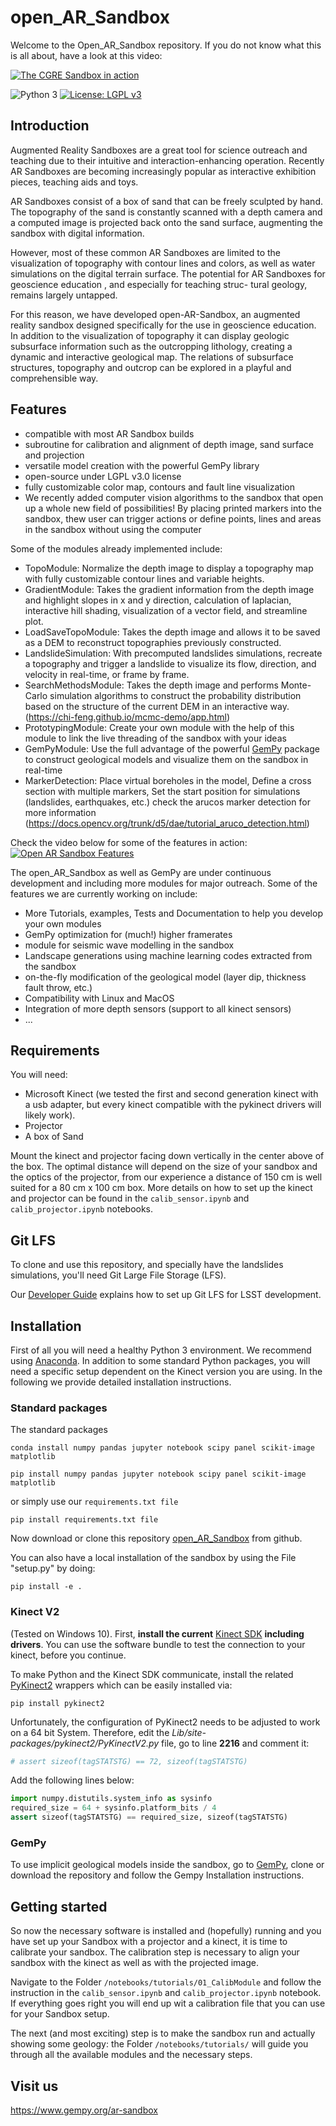 # open_AR_Sandbox
Welcome to the Open_AR_Sandbox repository. If you do not know what this is all about, have a look at this video:

[![The CGRE Sandbox in action](https://img.youtube.com/vi/oE3Atw-YvSA/0.jpg)](https://www.youtube.com/watch?v=oE3Atw-YvSA)


![Python 3](https://img.shields.io/badge/Python-3-blue.svg)
[![License: LGPL v3](https://img.shields.io/badge/License-LGPL%20v3-blue.svg)](https://www.gnu.org/licenses/lgpl-3.0)
##  Introduction
Augmented Reality Sandboxes are a great tool for science outreach and teaching due to their intuitive and interaction-enhancing operation. Recently AR Sandboxes are becoming increasingly popular as interactive exhibition pieces, teaching aids and toys.

AR Sandboxes consist of a box of sand that can be freely sculpted by hand. The topography of the sand is constantly scanned with a depth camera and a computed image is projected back onto the sand surface, augmenting the sandbox with digital information.

However, most of these common AR Sandboxes are limited to the visualization of topography with contour lines and colors, as well as water simulations on the digital terrain surface. The potential for AR Sandboxes for geoscience education , and especially for teaching struc- tural geology, remains largely untapped.

For this reason, we have developed open-AR-Sandbox, an augmented reality sandbox designed specifically for the use in geoscience education. In addition to the visualization of topography it can display geologic subsurface information such as the outcropping lithology, creating a dynamic and interactive geological map. The relations of subsurface structures, topography and outcrop can be explored in a playful and comprehensible way.

## Features

* compatible with most AR Sandbox builds
* subroutine for calibration and alignment of depth image, sand surface and projection 
* versatile model creation with the powerful GemPy library
* open-source under LGPL v3.0 license
* fully customizable color map, contours and fault line visualization
* We recently added computer vision algorithms to the sandbox that open up a whole new field of possibilities! By placing printed markers into the sandbox, thew user can trigger actions or define points, lines and areas in the sandbox without using the computer

Some of the modules already implemented include:
* TopoModule: Normalize the depth image to display a topography map with fully customizable contour lines and variable heights.
* GradientModule: Takes the gradient information from the depth image and highlight slopes in x and y direction, calculation of laplacian, interactive hill shading, visualization of a vector field, and streamline plot.   
* LoadSaveTopoModule: Takes the depth image and allows it to be saved as a DEM to reconstruct topographies previously constructed.
* LandslideSimulation: With precomputed landslides simulations, recreate a topography and trigger a landslide to visualize its flow, direction, and velocity in real-time, or frame by frame.
* SearchMethodsModule: Takes the depth image and performs Monte-Carlo simulation algorithms to construct the probability distribution based on the structure of the current DEM in an interactive way. (https://chi-feng.github.io/mcmc-demo/app.html)
* PrototypingModule: Create your own module with the help of this module to link the live threading of the sandbox with your ideas
* GemPyModule: Use the full advantage of the powerful [GemPy](https://github.com/cgre-aachen/gempy) package to construct geological models and visualize them on the sandbox in real-time
* MarkerDetection: Place virtual boreholes in the model, Define a cross section with multiple markers, Set the start position for simulations (landslides, earthquakes, etc.) check the arucos marker detection for more information (https://docs.opencv.org/trunk/d5/dae/tutorial_aruco_detection.html)


Check the video below for some of the features in action:
[![Open AR Sandbox Features](https://img.youtube.com/vi/t0fyPVMIH4g/0.jpg)](https://www.youtube.com/watch?v=t0fyPVMIH4g)

The open_AR_Sandbox as well as GemPy are under continuous development and including more modules for major outreach. Some of the features we are currently working on include: 

* More Tutorials, examples, Tests and Documentation to help you develop your own modules
* GemPy optimization for (much!) higher framerates
* module for seismic wave modelling in the sandbox
* Landscape generations using machine learning codes extracted from the sandbox
* on-the-fly modification of the geological model (layer dip, thickness fault throw, etc.)
* Compatibility with Linux and MacOS
* Integration of more depth sensors (support to all kinect sensors)
* ...


## Requirements
You will need: 
* Microsoft Kinect (we tested the first and second generation kinect with a usb adapter, but every kinect compatible with the pykinect drivers will likely work).
* Projector
* A box of Sand

Mount the kinect and projector facing down vertically in the center above of the box. The optimal distance will depend on the size of your sandbox and the optics of the projector, from our experience a distance of 150 cm is well suited for a 80 cm x 100 cm box. 
More details on how to set up the kinect and projector can be found in the `calib_sensor.ipynb` and `calib_projector.ipynb` notebooks.

Git LFS
-------

To clone and use this repository, and specially have the landslides simulations, you'll need Git Large File Storage (LFS).

Our [Developer Guide](https://developer.lsst.io/tools/git_lfs.html)
explains how to set up Git LFS for LSST development.


## Installation 
First of all you will need a healthy Python 3 environment. We recommend using [Anaconda](https://www.anaconda.com/distribution/). In addition to some standard Python packages, you will need a specific setup dependent on the Kinect version you are using. In the following we provide detailed installation instructions.

### Standard packages

The standard packages 

```conda install numpy pandas jupyter notebook scipy panel scikit-image matplotlib```

```pip install numpy pandas jupyter notebook scipy panel scikit-image matplotlib```

or simply use our `requirements.txt file`

```pip install requirements.txt file```



Now download or clone this repository [open_AR_Sandbox](https://github.com/cgre-aachen/open_AR_Sandbox) from github.

You can also have a local installation of the sandbox by using the File "setup.py" by doing:

`pip install -e . `

### Kinect V2

(Tested on Windows 10). First, **install the current** [Kinect SDK](https://www.microsoft.com/en-us/download/confirmation.aspx?id=44561) **including drivers**. You can use the software bundle to test the connection to your
 kinect, before you continue.

To make Python and the Kinect SDK communicate, install the related [PyKinect2](https://github.com/Kinect/PyKinect2) wrappers which can be easily installed via:

```pip install pykinect2```

Unfortunately, the configuration of PyKinect2 needs to be adjusted to work on a 64 bit System.  Therefore, edit the
 _Lib/site-packages/pykinect2/PyKinectV2.py_ file, go to line **2216** and comment it:

```python
# assert sizeof(tagSTATSTG) == 72, sizeof(tagSTATSTG)
```

Add the following lines below:

```python
import numpy.distutils.system_info as sysinfo
required_size = 64 + sysinfo.platform_bits / 4
assert sizeof(tagSTATSTG) == required_size, sizeof(tagSTATSTG)
```

### GemPy

To use implicit geological models inside the sandbox, go to [GemPy](https://github.com/cgre-aachen/gempy),
clone or download the repository and follow the Gempy Installation instructions.

## Getting started
So now the necessary software is installed and (hopefully) running and you have set up your Sandbox with a projector and a kinect, it is time to calibrate your sandbox.
The calibration step is necessary to align your sandbox with the kinect as well as with the projected image. 

Navigate to the Folder `/notebooks/tutorials/01_CalibModule` and follow the instruction in the `calib_sensor.ipynb` and `calib_projector.ipynb` notebook. 
If everything goes right you will end up wit a calibration file that you can use for your Sandbox setup.

The next (and most exciting) step is to make the sandbox run and actually showing some geology: the Folder `/notebooks/tutorials/` will guide you through all the available modules and the necessary steps. 

## Visit us
 https://www.gempy.org/ar-sandbox

 
